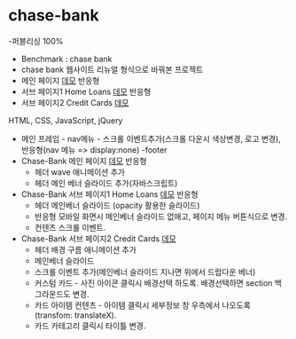 # chase-bank
-퍼블리싱 100% <br>
- Benchmark : chase bank
- chase bank 웹사이트 리뉴얼 형식으로 바꿔본 프로젝트
- 메인 페이지 [데모](https://donghee564.github.io/chase-bank/chase_main) 반응형
- 서브 페이지1 Home Loans [데모](https://donghee564.github.io/chase-bank/chase_sub1) 반응형
- 서브 페이지2 Credit Cards [데모](https://donghee564.github.io/chase-bank/chase_sub2)

HTML, CSS, JavaScript, jQuery
- 메인 프레임 - nav메뉴 - 스크롤 이벤트추가(스크롤 다운시 색상변경, 로고 변경), 반응형(nav 메뉴 => display:none) -footer
- Chase-Bank 메인 페이지 [데모](https://donghee564.github.io/chase-bank/chase_main) 반응형
    - 헤더 wave 애니메이션 추가
    - 헤더 메인 베너 슬라이드 추가(자바스크립트)
- Chase-Bank 서브 페이지1 Home Loans [데모](https://donghee564.github.io/chase-bank/chase_sub1) 반응형
    - 헤더 메인베너 슬라이드 (opacity 활용한 슬라이드)
    - 반응형 모바일 화면시 메인베너 슬라이드 없애고, 페이지 메뉴 버튼식으로 변경.
    - 컨텐츠 스크롤 이벤트. 
- Chase-Bank 서브 페이지2 Credit Cards [데모](https://donghee564.github.io/chase-bank/chase_sub2)
    - 헤더 배경 구름 애니메이션 추가
    - 메인베너 슬라이드
    - 스크롤 이벤트 추가(메인베너 슬라이드 지나면 위에서 드랍다운 베너)
    - 커스텀 카드 - 사진 아이콘 클릭시 배경선택 하도록. 배경선택하면 section 백그라운드도 변경.
    - 카드 아이템 컨텐츠 - 아이템 클릭시 세부정보 창 우측에서 나오도록(transfom: translateX). 
    - 카드 카테고리 클릭시 타이틀 변경.
